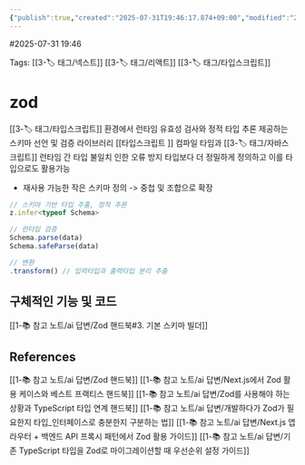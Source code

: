 ```yaml
---
{"publish":true,"created":"2025-07-31T19:46:17.874+09:00","modified":"2025-08-06T21:03:23.206+09:00","cssclasses":""}
---
```


#2025-07-31 19:46

Tags: [[3-🏷️ 태그/넥스트]] [[3-🏷️ 태그/리액트]] [[3-🏷️ 태그/타입스크립트]]

# zod
[[3-🏷️ 태그/타입스크립트]] 환경에서 런타임 유효성 검사와 정적 타입 추론 제공하는 스키마 선언 및 검증 라이브러리
[[타입스크립트 ]] 컴파일 타임과 [[3-🏷️ 태그/자바스크립트]] 런타임 간 타입 불일치 인한 오류 방지
타입보다 더 정밀하게 정의하고 이를 타입으로도 활용가능
- 재사용 가능한 작은 스키마 정의 -> 중첩 및 조합으로 확장

```typescript
// 스키마 기반 타입 추출, 정적 추론
z.infer<typeof Schema>

// 런타입 검증
Schema.parse(data)
Schema.safeParse(data)

// 변환
.transform() // 입력타입과 출력타입 분리 추출
```
## 구체적인 기능 및 코드
[[1-📚 참고 노트/ai 답변/Zod 핸드북#3. 기본 스키마 빌더]]


## References
[[1-📚 참고 노트/ai 답변/Zod 핸드북]]
[[1-📚 참고 노트/ai 답변/Next.js에서 Zod 활용 케이스와 베스트 프랙티스 핸드북]]
[[1-📚 참고 노트/ai 답변/Zod를 사용해야 하는 상황과 TypeScript 타입 연계 핸드북]]
[[1-📚 참고 노트/ai 답변/개발하다가 Zod가 필요한지 타입_인터페이스로 충분한지 구분하는 법]]
[[1-📚 참고 노트/ai 답변/Next.js 앱 라우터 + 백엔드 API 프록시 패턴에서 Zod 활용 가이드]]
[[1-📚 참고 노트/ai 답변/기존 TypeScript 타입을 Zod로 마이그레이션할 때 우선순위 설정 가이드]]